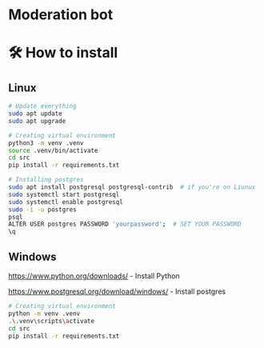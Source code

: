 # Moderation bot

# 🛠️ How to install

## Linux

```bash
# Update everything
sudo apt update
sudo apt upgrade

# Creating virtual environment
python3 -m venv .venv
source .venv/bin/activate
cd src
pip install -r requirements.txt

# Installing postgres
sudo apt install postgresql postgresql-contrib  # if you're on Liunux
sudo systemctl start postgresql
sudo systemctl enable postgresql
sudo -i -u postgres
psql
ALTER USER postgres PASSWORD 'yourpassword';  # SET YOUR PASSWORD
\q
```

## Windows

https://www.python.org/downloads/ - Install Python

https://www.postgresql.org/download/windows/ - Install postgres

```bash
# Creating virtual environment
python -m venv .venv
.\.venv\scripts\activate
cd src
pip install -r requirements.txt
```

